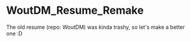 # WoutDM_Resume_Remake
The old resume (repo: WoutDM) was kinda trashy, so let's make a better one :D
